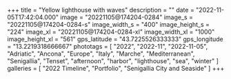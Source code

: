 +++
title = "Yellow lighthouse with waves"
description = ""
date = "2022-11-05T17:42:04.000"
image = "20221105@174204-0284"
image_s = "20221105@174204-0284-s"
image_width_s = "400"
image_height_s = "224"
image_xl = "20221105@174204-0284-xl"
image_width_xl = "1000"
image_height_xl = "561"
gps_latitude = "43.7225526333333"
gps_longitude = "13.2219318666667"
phototags = [ "2022", "2022-11", "2022-11-05", "Adriatic", "Ancona", "Europe", "Italy", "Marche", "Mediterranean", "Senigallia", "Tenset", "afternoon", "harbor", "lighthouse", "sea", "winter" ]
galleries = [ "2022 Timeline", "Portfolio", "Senigallia City and Seaside" ]
+++
